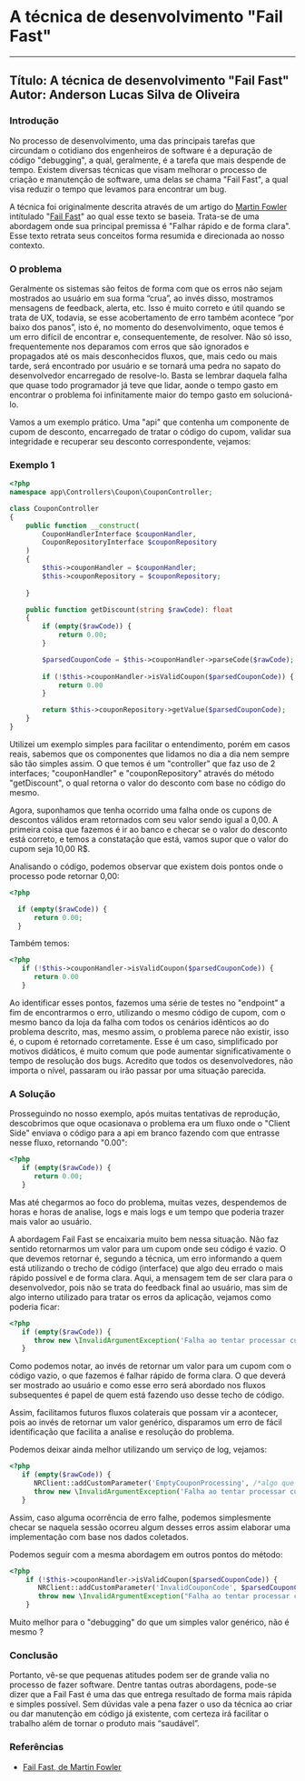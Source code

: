 # A técnica de desenvolvimento "Fail Fast"

---
Título: A técnica de desenvolvimento "Fail Fast"
Autor: Anderson Lucas Silva de Oliveira
---

### Introdução
No processo de desenvolvimento, uma das principais tarefas que circundam o cotidiano dos engenheiros de software é a depuração de código "debugging", a qual, geralmente, é a tarefa que mais despende de tempo. Existem diversas técnicas que visam melhorar o processo de criação e manutenção de software, uma delas se chama "Fail Fast", a qual visa reduzir o tempo que levamos para encontrar um bug.

A técnica foi originalmente descrita através de um artigo do [Martin Fowler](https://pt.wikipedia.org/wiki/Martin_Fowler) intítulado "[Fail Fast](https://www.martinfowler.com/ieeeSoftware/failFast.pdf)" ao qual esse texto se baseia. Trata-se de uma abordagem onde sua principal premissa é "Falhar rápido e de forma clara". Esse texto retrata seus conceitos forma resumida e direcionada ao nosso contexto.

### O problema

Geralmente os sistemas são feitos de forma com que os erros não sejam mostrados ao usuário em sua forma “crua”, ao invés disso, mostramos mensagens de feedback, alerta, etc. Isso é muito correto e útil quando se trata de UX, todavia, se esse acobertamento de erro também acontece “por baixo dos panos”, isto é, no momento do desenvolvimento, oque temos é um erro difícil de encontrar e, consequentemente, de resolver. Não só isso, frequentemente nos deparamos com erros que são ignorados e propagados até os mais desconhecidos fluxos, que, mais cedo ou mais tarde, será encontrado por usuário e se tornará uma pedra no sapato do desenvolvedor encarregado de resolve-lo. Basta se lembrar daquela falha que quase todo programador já teve que lidar, aonde o tempo gasto em encontrar o problema foi infinitamente maior do tempo gasto em solucioná-lo.


Vamos a um exemplo prático. Uma "api" que contenha um componente de cupom de desconto, encarregado de tratar o código do cupom, validar sua integridade e recuperar seu desconto correspondente, vejamos:

### Exemplo 1 

```php
<?php
namespace app\Controllers\Coupon\CouponController;

class CouponController
{   
    public function __construct(
        CouponHandlerInterface $couponHandler, 
        CouponRepositoryInterface $couponRepository
    )
    {
        $this->couponHandler = $couponHandler;
        $this->couponRepository = $couponRepository;
        
    }

    public function getDiscount(string $rawCode): float
    {
        if (empty($rawCode)) {
            return 0.00;
        }

        $parsedCouponCode = $this->couponHandler->parseCode($rawCode);
        
        if (!$this->couponHandler->isValidCoupon($parsedCouponCode)) {
        	return 0.00
        }

        return $this->couponRepository->getValue($parsedCouponCode);
    }
}
```

Utilizei um exemplo simples para facilitar o entendimento, porém em casos reais, sabemos que os componentes que lidamos no dia a dia nem sempre são tão simples assim. O que temos é um "controller" que faz uso de 2 interfaces; "couponHandler" e "couponRepository" através do método "getDiscount", o qual retorna o valor do desconto com base no código do mesmo.

Agora, suponhamos que tenha ocorrido uma falha onde os cupons de descontos válidos eram retornados com seu valor sendo igual a 0,00. A primeira coisa que fazemos é ir ao banco e checar se o valor do desconto está correto, e temos a constatação que está, vamos supor que o valor do cupom seja 10,00 R$.

Analisando o código, podemos observar que existem dois pontos onde o processo pode retornar 0,00:


```php
<?php 

  if (empty($rawCode)) {
      return 0.00;
  }
```

Também temos:

```php
<?php
   if (!$this->couponHandler->isValidCoupon($parsedCouponCode)) {
      return 0.00
   }
```

Ao identificar esses pontos, fazemos uma série de testes no "endpoint" a fim de encontrarmos o erro, utilizando o mesmo código de cupom, com o mesmo banco da loja da falha com todos os cenários idênticos ao do problema descrito, mas, mesmo assim, o problema parece não existir, isso é, o cupom é retornado corretamente. Esse é um caso, simplificado por motivos didáticos, é muito comum que pode aumentar significativamente o tempo de resolução dos bugs. Acredito que todos os desenvolvedores, não importa o nível, passaram ou irão passar por uma situação parecida.

### A Solução

Prosseguindo no nosso exemplo, após muitas tentativas de reprodução, descobrimos que oque ocasionava o problema era um fluxo onde o "Client Side" enviava o código para a api em branco fazendo com que entrasse nesse fluxo, retornando "0.00":  


```php
<?php 
   if (empty($rawCode)) {
      return 0.00;
   }
```

Mas até chegarmos ao foco do problema, muitas vezes, despendemos de horas e horas de analise, logs e mais logs e um tempo que poderia trazer mais valor ao usuário.

A abordagem Fail Fast se encaixaria muito bem nessa situação. Não faz sentido retornarmos um valor para um cupom onde seu código é vazio. O que devemos retornar é, segundo a técnica, um erro informando a quem está utilizando o trecho de código (interface) que algo deu errado o mais rápido possível e de forma clara. Aqui, a mensagem tem de ser clara para o desenvolvedor, pois não se trata do feedback final ao usuário, mas sim de algo interno utilizado para tratar os erros da aplicação, vejamos como poderia ficar:

```php
<?php
   if (empty($rawCode)) {
      throw new \InvalidArgumentException('Falha ao tentar processar cupom com o código vazio', 404).
   }
```

Como podemos notar, ao invés de retornar um valor para um cupom com o código vazio, o que fazemos é falhar rápido de forma clara. O que deverá ser mostrado ao usuário e como esse erro será abordado nos fluxos subsequentes é papel de quem está fazendo uso desse techo de código.

Assim, facilitamos futuros fluxos colaterais que possam vir a acontecer, pois ao invés de retornar um valor genérico, disparamos um erro de fácil identificação que facilita a analise e resolução do problema.

Podemos deixar ainda melhor utilizando um serviço de log, vejamos:

```php
<?php
   if (empty($rawCode)) {
      NRClient::addCustomParameter('EmptyCouponProcessing', /*algo que identifique a sessão vigente*/);
      throw new \InvalidArgumentException('Falha ao tentar processar cupom com o código vazio', 404);
   }

```

Assim, caso alguma ocorrência de erro falhe, podemos simplesmente checar se naquela sessão ocorreu algum desses erros assim elaborar uma implementação com base nos dados coletados.

Podemos seguir com a mesma abordagem em outros pontos do método:

```php
<?php
    if (!$this->couponHandler->isValidCoupon($parsedCouponCode)) {
       NRClient::addCustomParameter('InvalidCouponCode', $parsedCouponCode);
       throw new \InvalidArgumentException("Falha ao tentar processar cupom inválido {$parsedCouponCode}", 404);
    }

```

Muito melhor para o "debugging" do que um simples valor genérico, não é mesmo ?

### Conclusão

Portanto, vê-se que pequenas atitudes podem ser de grande valia no processo de fazer software. Dentre tantas outras abordagens, pode-se dizer que a Fail Fast é uma das que entrega resultado de forma mais rápida e simples possível. Sem dúvidas vale a pena fazer o uso da técnica ao criar ou dar manutenção em código já existente, com certeza irá facilitar o trabalho além de tornar o produto mais “saudável”.

### Referências

- [Fail Fast, de Martin Fowler](https://www.martinfowler.com/ieeeSoftware/failFast.pdf) 







